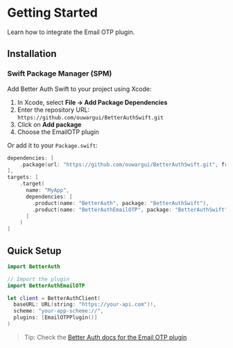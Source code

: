 # Getting Started

Learn how to integrate the Email OTP plugin.

## Installation

### Swift Package Manager (SPM)

Add Better Auth Swift to your project using Xcode:

1. In Xcode, select **File → Add Package Dependencies**
2. Enter the repository URL: `https://github.com/ouwargui/BetterAuthSwift.git`
3. Click on **Add package**
4. Choose the EmailOTP plugin

Or add it to your `Package.swift`:

```swift
dependencies: [
    .package(url: "https://github.com/ouwargui/BetterAuthSwift.git", from: "2.0.0")
],
targets: [
    .target(
      name: "MyApp",
      dependencies: [
        .product(name: "BetterAuth", package: "BetterAuthSwift"),
        .product(name: "BetterAuthEmailOTP", package: "BetterAuthSwift"),
      ]
    )
]
```

## Quick Setup

```swift
import BetterAuth

// Import the plugin
import BetterAuthEmailOTP

let client = BetterAuthClient(
  baseURL: URL(string: "https://your-api.com")!,
  scheme: "your-app-scheme://",
  plugins: [EmailOTPPlugin()]
)
```

> Tip: Check the [Better Auth docs for the Email OTP plugin](https://www.better-auth.com/docs/plugins/email-otp)
